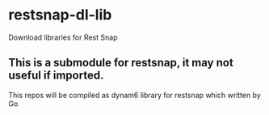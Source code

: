 # restsnap-dl-lib
Download libraries for Rest Snap

## This is a submodule for restsnap, it may not useful if imported.

This repos will be compiled as dynam6 library for restsnap which written by Go

